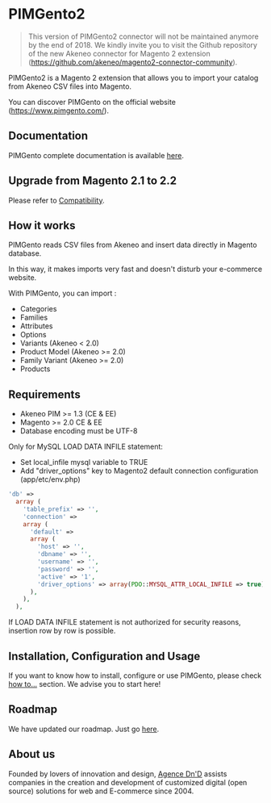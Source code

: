 # PIMGento2

> This version of PIMGento2 connector will not be maintained anymore by the end of 2018.
> We kindly invite you to visit the Github repository of the new Akeneo connector for Magento 2 extension (https://github.com/akeneo/magento2-connector-community).

PIMGento2 is a Magento 2 extension that allows you to import your catalog from Akeneo CSV files into Magento.

You can discover PIMGento on the official website (https://www.pimgento.com/).

## Documentation

PIMGento complete documentation is available [here](doc/summary.md).

## Upgrade from Magento 2.1 to 2.2

Please refer to [Compatibility](doc/important_stuff/compatibility.md).

## How it works

PIMGento reads CSV files from Akeneo and insert data directly in Magento database.

In this way, it makes imports very fast and doesn't disturb your e-commerce website.

With PIMGento, you can import :
* Categories
* Families
* Attributes
* Options
* Variants (Akeneo < 2.0)
* Product Model (Akeneo >= 2.0)
* Family Variant (Akeneo >= 2.0)
* Products

## Requirements

* Akeneo PIM >= 1.3 (CE & EE)
* Magento >= 2.0 CE & EE
* Database encoding must be UTF-8

Only for MySQL LOAD DATA INFILE statement:

* Set local_infile mysql variable to TRUE
* Add "driver_options" key to Magento2 default connection configuration (app/etc/env.php)

```php
'db' =>
  array (
    'table_prefix' => '',
    'connection' =>
    array (
      'default' =>
      array (
        'host' => '',
        'dbname' => '',
        'username' => '',
        'password' => '',
        'active' => '1',
        'driver_options' => array(PDO::MYSQL_ATTR_LOCAL_INFILE => true),
      ),
    ),
  ),
```

If LOAD DATA INFILE statement is not authorized for security reasons, insertion row by row is possible.

## Installation, Configuration and Usage

If you want to know how to install, configure or use PIMGento, please check [how to...](doc/important_stuff/how_to.md) section. We advise you to start here!

## Roadmap

We have updated our roadmap. Just go [here](doc/important_stuff/roadmap.md).

## About us

Founded by lovers of innovation and design, [Agence Dn'D](https://www.dnd.fr) assists companies in the creation and development of customized digital (open source) solutions for web and E-commerce since 2004.
